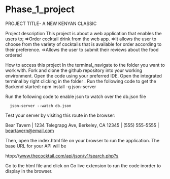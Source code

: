 # Phase_1_project
PROJECT TITLE-
A NEW KENYAN CLASSIC

Project description
This project is about a web application that enables the users to; =>Order cocktail drink from the web app. =>It allows the user to choose from the variety of cocktails that is available for order according to their preference. =>Allows the user to submit their reviews about the food ordered

How to access this project
In the terminal,,navigate to the folder you want to work with. Fork and clone the github repository into your working environment. Open the code using your preferred IDE. Open the integrated terminal by right clicking in the folder . Run the following code to get the Backend started: npm install -g json-server

Run the following code to enable json to watch over the db.json file

      json-server --watch db.json
Test your server by visiting this route in the browser:

Bear Tavern | 1234 Telegrapg Ave, Berkeley, CA 12345 | (555) 555-5555 | beartavern@email.com

Then, open the index.html file on your browser to run the application. The base URL for your API will be 

htpp://www.thecocktail.com/api/json/v1/search.php?s

Go to the html file and click on Go live extension to run the code inorder to display in the browser.